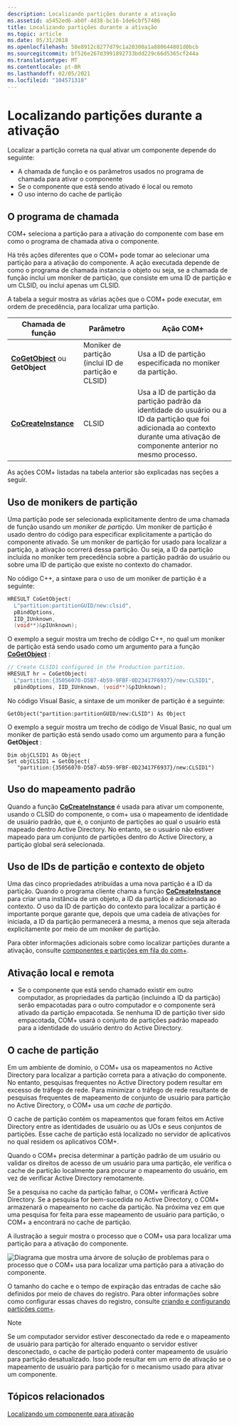 ```yaml
---
description: Localizando partições durante a ativação
ms.assetid: a5452ed6-ab0f-4d38-bc16-1de6cbf57486
title: Localizando partições durante a ativação
ms.topic: article
ms.date: 05/31/2018
ms.openlocfilehash: 58e8912c8277d79c1a20300a1a880644801d0bcb
ms.sourcegitcommit: bf526e267d3991892733bdd229c66d5365cf244a
ms.translationtype: MT
ms.contentlocale: pt-BR
ms.lasthandoff: 02/05/2021
ms.locfileid: "104571318"
---
```

# <a name="locating-partitions-during-activation"></a>Localizando partições durante a ativação

Localizar a partição correta na qual ativar um componente depende do seguinte:

-   A chamada de função e os parâmetros usados no programa de chamada para ativar o componente
-   Se o componente que está sendo ativado é local ou remoto
-   O uso interno do cache de partição

## <a name="the-calling-program"></a>O programa de chamada

COM+ seleciona a partição para a ativação do componente com base em como o programa de chamada ativa o componente.

Há três ações diferentes que o COM+ pode tomar ao selecionar uma partição para a ativação do componente. A ação executada depende de como o programa de chamada instancia o objeto ou seja, se a chamada de função inclui um moniker de partição, que consiste em uma ID de partição e um CLSID, ou inclui apenas um CLSID.

A tabela a seguir mostra as várias ações que o COM+ pode executar, em ordem de precedência, para localizar uma partição.



| Chamada de função                                                  | Parâmetro                                                      | Ação COM+                                                                                                                                                                                    |
|----------------------------------------------------------------|----------------------------------------------------------------|------------------------------------------------------------------------------------------------------------------------------------------------------------------------------------------------|
| [**CoGetObject**](/windows/desktop/api/objbase/nf-objbase-cogetobject) ou **GetObject**<br/> | Moniker de partição (inclui ID de partição e CLSID)<br/> | Usa a ID de partição especificada no moniker da partição.<br/>                                                                                                                           |
| [**CoCreateInstance**](/windows/desktop/api/combaseapi/nf-combaseapi-cocreateinstance)<br/>        | CLSID<br/>                                               | Usa a ID de partição da partição padrão da identidade do usuário ou a ID da partição que foi adicionada ao contexto durante uma ativação de componente anterior no mesmo processo.<br/> |



 

As ações COM+ listadas na tabela anterior são explicadas nas seções a seguir.

## <a name="use-of-partition-monikers"></a>Uso de monikers de partição

Uma partição pode ser selecionada explicitamente dentro de uma chamada de função usando um *moniker de partição*. Um moniker de partição é usado dentro do código para especificar explicitamente a partição do componente ativado. Se um moniker de partição for usado para localizar a partição, a ativação ocorrerá dessa partição. Ou seja, a ID da partição incluída no moniker tem precedência sobre a partição padrão do usuário ou sobre uma ID de partição que existe no contexto do chamador.

No código C++, a sintaxe para o uso de um moniker de partição é a seguinte:


```C++
HRESULT CoGetObject(
  L"partition:partitionGUID/new:clsid",
  pBindOptions,
  IID_IUnknown,
  (void**)&pIUnknown);
```



O exemplo a seguir mostra um trecho de código C++, no qual um moniker de partição está sendo usado como um argumento para a função [**CoGetObject**](/windows/desktop/api/objbase/nf-objbase-cogetobject) :


```C++
// Create CLSID1 configured in the Production partition.
HRESULT hr = CoGetObject(
  L"partition:{35056070-D5B7-4b59-9FBF-0D23417F6937}/new:CLSID1",
  pBindOptions, IID_IUnknown, (void**)&pIUnknown);
```



No código Visual Basic, a sintaxe de um moniker de partição é a seguinte:


```VB
GetObject("partition:partitionGUID/new:CLSID") As Object
```



O exemplo a seguir mostra um trecho de código de Visual Basic, no qual um moniker de partição está sendo usado como um argumento para a função **GetObject** :


```VB
Dim objCLSID1 As Object
Set objCLSID1 = GetObject( _
   "partition:{35056070-D5B7-4b59-9FBF-0D23417F6937}/new:CLSID1")
```



## <a name="use-of-default-mapping"></a>Uso do mapeamento padrão

Quando a função [**CoCreateInstance**](/windows/desktop/api/combaseapi/nf-combaseapi-cocreateinstance) é usada para ativar um componente, usando o CLSID do componente, o com+ usa o mapeamento de identidade de usuário padrão, que é, o conjunto de partições ao qual o usuário está mapeado dentro Active Directory. No entanto, se o usuário não estiver mapeado para um conjunto de partições dentro do Active Directory, a partição global será selecionada.

## <a name="use-of-partition-ids-and-object-context"></a>Uso de IDs de partição e contexto de objeto

Uma das cinco propriedades atribuídas a uma nova partição é a ID da partição. Quando o programa cliente chama a função [**CoCreateInstance**](/windows/desktop/api/combaseapi/nf-combaseapi-cocreateinstance) para criar uma instância de um objeto, a ID da partição é adicionada ao contexto. O uso da ID de partição do contexto para localizar a partição é importante porque garante que, depois que uma cadeia de ativações for iniciada, a ID da partição permanecerá a mesma, a menos que seja alterada explicitamente por meio de um moniker de partição.

Para obter informações adicionais sobre como localizar partições durante a ativação, consulte [componentes e partições em fila do com+](com--queued-components-and-partitions.md).

## <a name="local-and-remote-activation"></a>Ativação local e remota

-   Se o componente que está sendo chamado existir em outro computador, as propriedades da partição (incluindo a ID da partição) serão empacotadas para o outro computador e o componente será ativado da partição empacotada. Se nenhuma ID de partição tiver sido empacotada, COM+ usará o conjunto de partições padrão mapeado para a identidade do usuário dentro do Active Directory.

## <a name="the-partition-cache"></a>O cache de partição

Em um ambiente de domínio, o COM+ usa os mapeamentos no Active Directory para localizar a partição correta para a ativação do componente. No entanto, pesquisas frequentes no Active Directory podem resultar em excesso de tráfego de rede. Para minimizar o tráfego de rede resultante de pesquisas frequentes de mapeamento de conjunto de usuário para partição no Active Directory, o COM+ usa um *cache de partição*.

O cache de partição contém os mapeamentos que foram feitos em Active Directory entre as identidades de usuário ou as UOs e seus conjuntos de partições. Esse cache de partição está localizado no servidor de aplicativos no qual residem os aplicativos COM+.

Quando o COM+ precisa determinar a partição padrão de um usuário ou validar os direitos de acesso de um usuário para uma partição, ele verifica o cache de partição localmente para procurar o mapeamento do usuário, em vez de verificar Active Directory remotamente.

Se a pesquisa no cache da partição falhar, o COM+ verificará Active Directory. Se a pesquisa for bem-sucedida no Active Directory, o COM+ armazenará o mapeamento no cache da partição. Na próxima vez em que uma pesquisa for feita para esse mapeamento de usuário para partição, o COM+ a encontrará no cache de partição.

A ilustração a seguir mostra o processo que o COM+ usa para localizar uma partição para a ativação do componente.

![Diagrama que mostra uma árvore de solução de problemas para o processo que o COM+ usa para localizar uma partição para a ativação do componente.](images/5d00eb4e-4572-491c-85e9-33ceed2cd753.png)

O tamanho do cache e o tempo de expiração das entradas de cache são definidos por meio de chaves do registro. Para obter informações sobre como configurar essas chaves do registro, consulte [criando e configurando partições com+](creating-and-configuring-com--partitions.md).

> [!Note]  
> Se um computador servidor estiver desconectado da rede e o mapeamento de usuário para partição for alterado enquanto o servidor estiver desconectado, o cache de partição poderá conter mapeamento de usuário para partição desatualizado. Isso pode resultar em um erro de ativação se o mapeamento de usuário para partição for o mecanismo usado para ativar um componente.

 

## <a name="related-topics"></a>Tópicos relacionados

<dl> <dt>

[Localizando um componente para ativação](locating-a-component-for-activation.md)
</dt> </dl>

 

